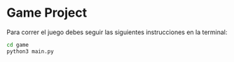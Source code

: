 # Game Project

Para correr el juego debes seguir las siguientes instrucciones en la terminal:

```sh
cd game
python3 main.py

